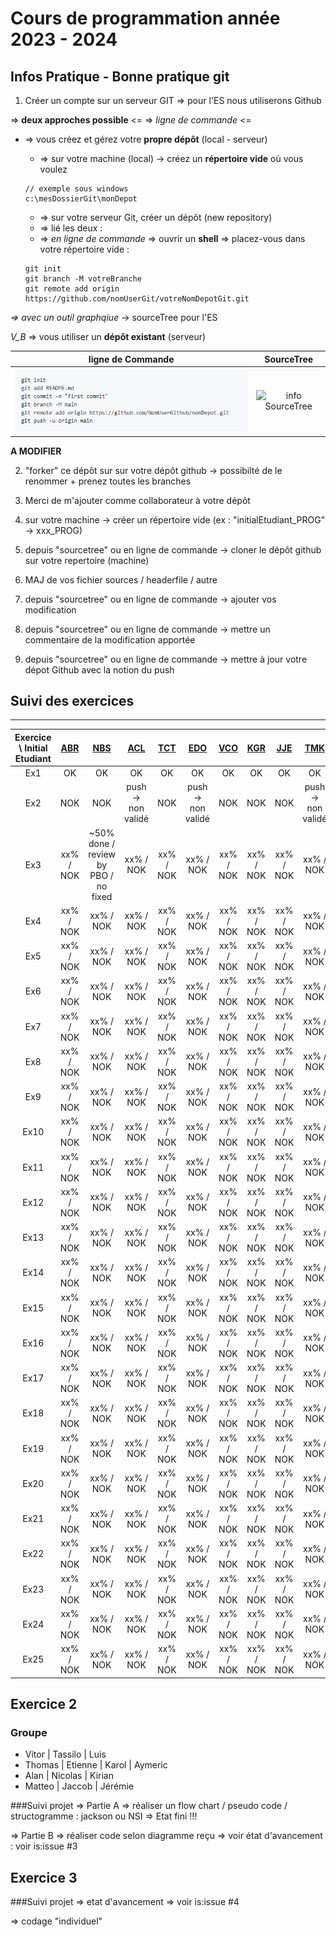 # Cours de programmation année 2023 - 2024 
## Infos Pratique - Bonne pratique git

1. Créer un compte sur un serveur GIT => pour l'ES nous utiliserons <span sytle="color: #FF0000">Github</span>
	
=> **deux approches possible** <= 
=> *ligne de commande* <= 
* => vous créez et gérez votre **propre dépôt** (local - serveur)
 
	* => sur votre machine (local) -> créez un **répertoire vide** où vous voulez
	```
	// exemple sous windows 
	c:\mesDossierGit\monDepot 
	```
	* => sur votre serveur Git, créer un dépôt (new repository) 
	* => lié les deux :  
	* => *en ligne de commande* => ouvrir un **shell** => placez-vous dans votre répertoire vide :  
		
	```
	git init
	git branch -M votreBranche
	git remote add origin https://github.com/nomUserGit/votreNomDepotGit.git
	```

*=> avec un outil graphqiue* -> sourceTree pour l'ES 
	

*V_B* => vous utiliser un **dépôt existant** (serveur) 


| **ligne de Commande**  | **SourceTree**  |
|:---:|:---:| 
| ![cmd Git](/doc/cmdGitBasic.PNG) | ![info SourceTree]() | 
  
	

**A MODIFIER**  	

2. "forker" ce dépôt sur sur votre dépôt github -> possibilté de le renommer + prenez toutes les branches
3. Merci de m'ajouter comme collaborateur à votre dépôt  
3. sur votre machine -> créer un répertoire vide (ex : "initialEtudiant_PROG" -> xxx_PROG) 
4. depuis "sourcetree" ou en ligne de commande -> cloner le dépôt github sur votre repertoire (machine) 

5. MAJ de vos fichier sources / headerfile / autre 
6. depuis "sourcetree" ou en ligne de commande -> ajouter vos modification 
7. depuis "sourcetree" ou en ligne de commande -> mettre un commentaire de la modification apportée  
8. depuis "sourcetree" ou en ligne de commande -> mettre à jour votre dépot Github avec la notion du push  

## Suivi des exercices 
---

| Exercice \ Initial Etudiant | **[ABR](https://github.com/AlanBadertscher)** | **[NBS](https://github.com/NicolasBessson)** | **[ACL](https://github.com/Sweedy3960)** | **[TCT](https://github.com/Tass1l0)** | **[EDO](https://github.com/etideoliveira)** | **[VCO](https://github.com/kediven)** | **[KGR](https://github.com/Kazanaris)** | **[JJE](https://github.com/SwissMaverick)** | **[TMK](https://github.com/ThomasMlynek)** | **[LPI](https://github.com/luisalexanderP)** | **[MSI](https://github.com/MatteoStefanelli)** | **[KSA](https://github.com/Isand159)** | **[JBN](https://github.com/blitshteynjacobES)** |
|:---:|:---:|:---:|:---:|:---:|:---:|:---:|:---:|:---:|:---:|:---:|:---:|:---:|:---:|
| Ex1 | OK | OK| OK | OK | OK | OK | OK | OK | OK | OK | OK | OK | OK | 
| Ex2 | NOK | NOK | push -> non validé | NOK | push -> non validé | NOK | NOK | NOK | push -> non validé | NOK | NOK | push -> non validé | NOK | 
| Ex3 | xx% / NOK | ~50% done / review by PBO / no fixed |xx% / NOK|xx% / NOK|xx% / NOK|xx% / NOK|xx% / NOK|xx% / NOK|xx% / NOK|xx% / NOK|xx% / NOK|xx% / NOK|xx% / NOK| 
| Ex4 | xx% / NOK |xx% / NOK|xx% / NOK|xx% / NOK|xx% / NOK|xx% / NOK|xx% / NOK|xx% / NOK|xx% / NOK|xx% / NOK|xx% / NOK|xx% / NOK|xx% / NOK| 
| Ex5 | xx% / NOK |xx% / NOK|xx% / NOK|xx% / NOK|xx% / NOK|xx% / NOK|xx% / NOK|xx% / NOK|xx% / NOK|xx% / NOK|xx% / NOK|xx% / NOK|xx% / NOK| 
| Ex6 | xx% / NOK |xx% / NOK|xx% / NOK|xx% / NOK|xx% / NOK|xx% / NOK|xx% / NOK|xx% / NOK|xx% / NOK|xx% / NOK|xx% / NOK|xx% / NOK|xx% / NOK| 
| Ex7 | xx% / NOK |xx% / NOK|xx% / NOK|xx% / NOK|xx% / NOK|xx% / NOK|xx% / NOK|xx% / NOK|xx% / NOK|xx% / NOK|xx% / NOK|xx% / NOK|xx% / NOK| 
| Ex8 | xx% / NOK |xx% / NOK|xx% / NOK|xx% / NOK|xx% / NOK|xx% / NOK|xx% / NOK|xx% / NOK|xx% / NOK|xx% / NOK|xx% / NOK|xx% / NOK|xx% / NOK| 
| Ex9 | xx% / NOK |xx% / NOK|xx% / NOK|xx% / NOK|xx% / NOK|xx% / NOK|xx% / NOK|xx% / NOK|xx% / NOK|xx% / NOK|xx% / NOK|xx% / NOK|xx% / NOK| 
| Ex10 | xx% / NOK |xx% / NOK|xx% / NOK|xx% / NOK|xx% / NOK|xx% / NOK|xx% / NOK|xx% / NOK|xx% / NOK|xx% / NOK|xx% / NOK|xx% / NOK|xx% / NOK| 
| Ex11 | xx% / NOK |xx% / NOK|xx% / NOK|xx% / NOK|xx% / NOK|xx% / NOK|xx% / NOK|xx% / NOK|xx% / NOK|xx% / NOK|xx% / NOK|xx% / NOK|xx% / NOK| 
| Ex12 | xx% / NOK |xx% / NOK|xx% / NOK|xx% / NOK|xx% / NOK|xx% / NOK|xx% / NOK|xx% / NOK|xx% / NOK|xx% / NOK|xx% / NOK|xx% / NOK|xx% / NOK| 
| Ex13 | xx% / NOK |xx% / NOK|xx% / NOK|xx% / NOK|xx% / NOK|xx% / NOK|xx% / NOK|xx% / NOK|xx% / NOK|xx% / NOK|xx% / NOK|xx% / NOK|xx% / NOK| 
| Ex14 | xx% / NOK |xx% / NOK|xx% / NOK|xx% / NOK|xx% / NOK|xx% / NOK|xx% / NOK|xx% / NOK|xx% / NOK|xx% / NOK|xx% / NOK|xx% / NOK|xx% / NOK| 
| Ex15 | xx% / NOK |xx% / NOK|xx% / NOK|xx% / NOK|xx% / NOK|xx% / NOK|xx% / NOK|xx% / NOK|xx% / NOK|xx% / NOK|xx% / NOK|xx% / NOK|xx% / NOK| 
| Ex16 | xx% / NOK |xx% / NOK|xx% / NOK|xx% / NOK|xx% / NOK|xx% / NOK|xx% / NOK|xx% / NOK|xx% / NOK|xx% / NOK|xx% / NOK|xx% / NOK|xx% / NOK| 
| Ex17 | xx% / NOK |xx% / NOK|xx% / NOK|xx% / NOK|xx% / NOK|xx% / NOK|xx% / NOK|xx% / NOK|xx% / NOK|xx% / NOK|xx% / NOK|xx% / NOK|xx% / NOK| 
| Ex18 | xx% / NOK |xx% / NOK|xx% / NOK|xx% / NOK|xx% / NOK|xx% / NOK|xx% / NOK|xx% / NOK|xx% / NOK|xx% / NOK|xx% / NOK|xx% / NOK|xx% / NOK| 
| Ex19 | xx% / NOK |xx% / NOK|xx% / NOK|xx% / NOK|xx% / NOK|xx% / NOK|xx% / NOK|xx% / NOK|xx% / NOK|xx% / NOK|xx% / NOK|xx% / NOK|xx% / NOK| 
| Ex20 | xx% / NOK |xx% / NOK|xx% / NOK|xx% / NOK|xx% / NOK|xx% / NOK|xx% / NOK|xx% / NOK|xx% / NOK|xx% / NOK|xx% / NOK|xx% / NOK|xx% / NOK| 
| Ex21 | xx% / NOK |xx% / NOK|xx% / NOK|xx% / NOK|xx% / NOK|xx% / NOK|xx% / NOK|xx% / NOK|xx% / NOK|xx% / NOK|xx% / NOK|xx% / NOK|xx% / NOK| 
| Ex22 | xx% / NOK |xx% / NOK|xx% / NOK|xx% / NOK|xx% / NOK|xx% / NOK|xx% / NOK|xx% / NOK|xx% / NOK|xx% / NOK|xx% / NOK|xx% / NOK|xx% / NOK| 
| Ex23 | xx% / NOK |xx% / NOK|xx% / NOK|xx% / NOK|xx% / NOK|xx% / NOK|xx% / NOK|xx% / NOK|xx% / NOK|xx% / NOK|xx% / NOK|xx% / NOK|xx% / NOK| 
| Ex24 | xx% / NOK |xx% / NOK|xx% / NOK|xx% / NOK|xx% / NOK|xx% / NOK|xx% / NOK|xx% / NOK|xx% / NOK|xx% / NOK|xx% / NOK|xx% / NOK|xx% / NOK| 
| Ex25 | xx% / NOK |xx% / NOK|xx% / NOK|xx% / NOK|xx% / NOK|xx% / NOK|xx% / NOK|xx% / NOK|xx% / NOK|xx% / NOK|xx% / NOK|xx% / NOK|xx% / NOK| 

## Exercice 2
### Groupe
* Vitor | Tassilo | Luis 
* Thomas | Etienne | Karol | Aymeric 
* Alan | Nicolas | Kirian  
* Matteo | Jaccob | Jérémie   

###Suivi projet
=> Partie A => réaliser un flow chart / pseudo code / structogramme : jackson ou NSI => Etat fini !!!

=> Partie B => réaliser code selon diagramme reçu => voir état d'avancement : voir is:issue #3

## Exercice 3
###Suivi projet
=> etat d'avancement => voir is:issue #4

=> codage "individuel" 




